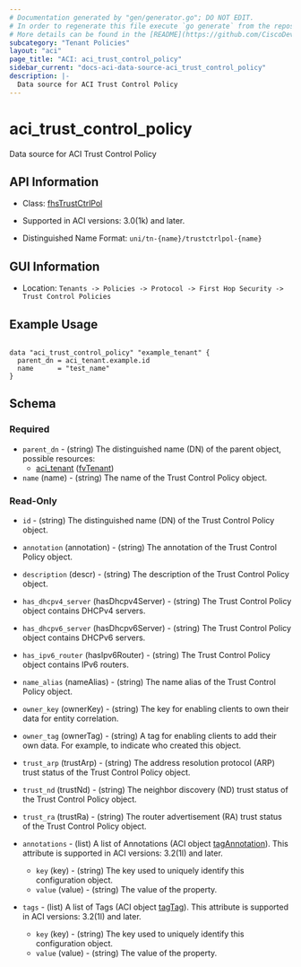 ```yaml
---
# Documentation generated by "gen/generator.go"; DO NOT EDIT.
# In order to regenerate this file execute `go generate` from the repository root.
# More details can be found in the [README](https://github.com/CiscoDevNet/terraform-provider-aci/blob/master/README.md).
subcategory: "Tenant Policies"
layout: "aci"
page_title: "ACI: aci_trust_control_policy"
sidebar_current: "docs-aci-data-source-aci_trust_control_policy"
description: |-
  Data source for ACI Trust Control Policy
---
```


# aci_trust_control_policy #

Data source for ACI Trust Control Policy

## API Information ##

* Class: [fhsTrustCtrlPol](https://pubhub.devnetcloud.com/media/model-doc-latest/docs/app/index.html#/objects/fhsTrustCtrlPol/overview)

* Supported in ACI versions: 3.0(1k) and later.

* Distinguished Name Format: `uni/tn-{name}/trustctrlpol-{name}`

## GUI Information ##

* Location: `Tenants -> Policies -> Protocol -> First Hop Security -> Trust Control Policies`

## Example Usage ##

```hcl

data "aci_trust_control_policy" "example_tenant" {
  parent_dn = aci_tenant.example.id
  name      = "test_name"
}

```

## Schema ##

### Required ###

* `parent_dn` - (string) The distinguished name (DN) of the parent object, possible resources:
  - [aci_tenant](https://registry.terraform.io/providers/CiscoDevNet/aci/latest/docs/resources/tenant) ([fvTenant](https://pubhub.devnetcloud.com/media/model-doc-latest/docs/app/index.html#/objects/fvTenant/overview))
* `name` (name) - (string) The name of the Trust Control Policy object.

### Read-Only ###

* `id` - (string) The distinguished name (DN) of the Trust Control Policy object.
* `annotation` (annotation) - (string) The annotation of the Trust Control Policy object.
* `description` (descr) - (string) The description of the Trust Control Policy object.
* `has_dhcpv4_server` (hasDhcpv4Server) - (string) The Trust Control Policy object contains DHCPv4 servers.
* `has_dhcpv6_server` (hasDhcpv6Server) - (string) The Trust Control Policy object contains DHCPv6 servers.
* `has_ipv6_router` (hasIpv6Router) - (string) The Trust Control Policy object contains IPv6 routers.
* `name_alias` (nameAlias) - (string) The name alias of the Trust Control Policy object.
* `owner_key` (ownerKey) - (string) The key for enabling clients to own their data for entity correlation.
* `owner_tag` (ownerTag) - (string) A tag for enabling clients to add their own data. For example, to indicate who created this object.
* `trust_arp` (trustArp) - (string) The address resolution protocol (ARP) trust status of the Trust Control Policy object.
* `trust_nd` (trustNd) - (string) The neighbor discovery (ND) trust status of the Trust Control Policy object.
* `trust_ra` (trustRa) - (string) The router advertisement (RA) trust status of the Trust Control Policy object.

* `annotations` - (list) A list of Annotations (ACI object [tagAnnotation](https://pubhub.devnetcloud.com/media/model-doc-latest/docs/app/index.html#/objects/tagAnnotation/overview)). This attribute is supported in ACI versions: 3.2(1l) and later.
  * `key` (key) - (string) The key used to uniquely identify this configuration object.
  * `value` (value) - (string) The value of the property.

* `tags` - (list) A list of Tags (ACI object [tagTag](https://pubhub.devnetcloud.com/media/model-doc-latest/docs/app/index.html#/objects/tagTag/overview)). This attribute is supported in ACI versions: 3.2(1l) and later.
  * `key` (key) - (string) The key used to uniquely identify this configuration object.
  * `value` (value) - (string) The value of the property.
